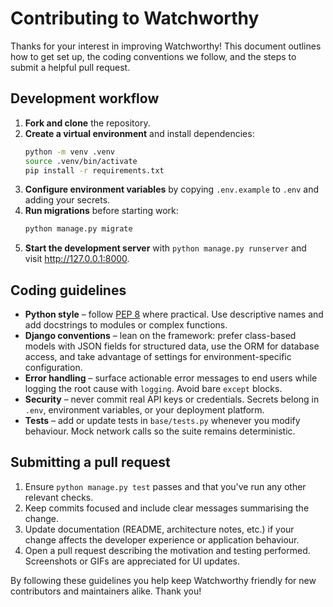 # Contributing to Watchworthy

Thanks for your interest in improving Watchworthy! This document outlines how to get set up, the coding conventions we follow, and the steps to submit a helpful pull request.

## Development workflow

1. **Fork and clone** the repository.
2. **Create a virtual environment** and install dependencies:
   ```bash
   python -m venv .venv
   source .venv/bin/activate
   pip install -r requirements.txt
   ```
3. **Configure environment variables** by copying `.env.example` to `.env` and adding your secrets.
4. **Run migrations** before starting work:
   ```bash
   python manage.py migrate
   ```
5. **Start the development server** with `python manage.py runserver` and visit http://127.0.0.1:8000.

## Coding guidelines

- **Python style** – follow [PEP 8](https://peps.python.org/pep-0008/) where practical. Use descriptive names and add docstrings to modules or complex functions.
- **Django conventions** – lean on the framework: prefer class-based models with JSON fields for structured data, use the ORM for database access, and take advantage of settings for environment-specific configuration.
- **Error handling** – surface actionable error messages to end users while logging the root cause with `logging`. Avoid bare `except` blocks.
- **Security** – never commit real API keys or credentials. Secrets belong in `.env`, environment variables, or your deployment platform.
- **Tests** – add or update tests in `base/tests.py` whenever you modify behaviour. Mock network calls so the suite remains deterministic.

## Submitting a pull request

1. Ensure `python manage.py test` passes and that you've run any other relevant checks.
2. Keep commits focused and include clear messages summarising the change.
3. Update documentation (README, architecture notes, etc.) if your change affects the developer experience or application behaviour.
4. Open a pull request describing the motivation and testing performed. Screenshots or GIFs are appreciated for UI updates.

By following these guidelines you help keep Watchworthy friendly for new contributors and maintainers alike. Thank you!
